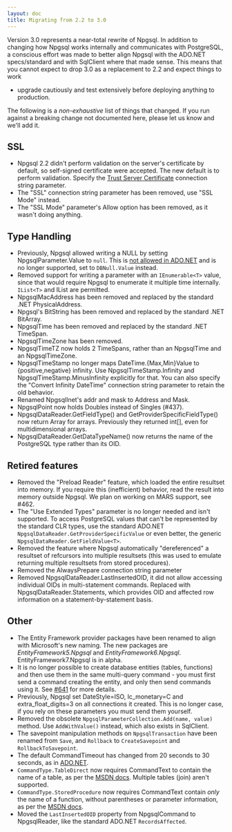 ```yaml
---
layout: doc
title: Migrating from 2.2 to 3.0
---
```


Version 3.0 represents a near-total rewrite of Npgsql. In addition to changing how Npgsql works internally and communicates
with PostgreSQL, a conscious effort was made to better align Npgsql with the ADO.NET specs/standard and with SqlClient
where that made sense. This means that you cannot expect to drop 3.0 as a replacement to 2.2 and expect things to work
- upgrade cautiously and test extensively before deploying anything to production.

The following is a *non-exhaustive* list of things that changed. If you run against a breaking change not documented here,
please let us know and we'll add it.

## SSL

* Npgsql 2.2 didn't perform validation on the server's certificate by default, so self-signed certificate were accepted.
  The new default is to perform validation. Specify the
  [Trust Server Certificate](connection-string-parameters.md#trust-server-certificate) connection string parameter.
* The "SSL" connection string parameter has been removed, use "SSL Mode" instead.
* The "SSL Mode" parameter's Allow option has been removed, as it wasn't doing anything.

## Type Handling

* Previously, Npgsql allowed writing a NULL by setting NpgsqlParameter.Value to `null`.
  This is [not allowed in ADO.NET](https://msdn.microsoft.com/en-us/library/system.data.common.dbparameter.value%28v=vs.110%29.aspx)
  and is no longer supported, set to `DBNull.Value` instead.
* Removed support for writing a parameter with an `IEnumerable<T>` value, since that would require Npgsql to enumerate it multiple
  time internally. `IList<T>` and IList are permitted.
* NpgsqlMacAddress has been removed and replaced by the standard .NET PhysicalAddress.
* Npgsql's BitString has been removed and replaced by the standard .NET BitArray.
* NpgsqlTime has been removed and replaced by the standard .NET TimeSpan.
* NpgsqlTimeZone has been removed.
* NpgsqlTimeTZ now holds 2 TimeSpans, rather than an NpgsqlTime and an NpgsqlTimeZone.
* NpgsqlTimeStamp no longer maps DateTime.{Max,Min}Value to {positive,negative}
  infinity. Use NpgsqlTimeStamp.Infinity and NpgsqlTimeStamp.MinusInfinity explicitly for that.
  You can also specify the "Convert Infinity DateTime" connection string parameter to retain the old behavior.
* Renamed NpgsqlInet's addr and mask to Address and Mask.
* NpgsqlPoint now holds Doubles instead of Singles (#437).
* NpgsqlDataReader.GetFieldType() and GetProviderSpecificFieldType() now return Array for arrays.
  Previously they returned int[], even for multidimensional arrays.
* NpgsqlDataReader.GetDataTypeName() now returns the name of the PostgreSQL type rather than its OID.

## Retired features

* Removed the "Preload Reader" feature, which loaded the entire resultset into memory. If you require this
  (inefficient) behavior, read the result into memory outside Npgsql. We plan on working on MARS support,
  see #462.
* The "Use Extended Types" parameter is no longer needed and isn't supported. To access PostgreSQL values
  that can't be represented by the standard CLR types, use the standard ADO.NET
  `NpgsqlDataReader.GetProviderSpecificValue` or even better, the generic
  `NpgsqlDataReader.GetFieldValue<T>`.
* Removed the feature where Npgsql automatically "dereferenced" a resultset of refcursors into multiple
  resultsets (this was used to emulate returning multiple resultsets from stored procedures).
* Removed the AlwaysPrepare connection string parameter
* Removed NpgsqlDataReader.LastInsertedOID, it did not allow accessing individual OIDs in multi-statement commands.
  Replaced with NpgsqlDataReader.Statements, which provides OID and affected row information on a statement-by-statement
  basis.

## Other

* The Entity Framework provider packages have been renamed to align with Microsoft's new naming.
  The new packages are *EntityFramework5.Npgsql* and *EntityFramework6.Npgsql*. EntityFramework7.Npgsql is in alpha.
* It is no longer possible to create database entities (tables, functions) and then use them in the same multi-query command -
  you must first send a command creating the entity, and only then send commands using it.
  See [#641](https://github.com/npgsql/npgsql/issues/641) for more details.
* Previously, Npgsql set DateStyle=ISO, lc_monetary=C and extra_float_digits=3 on all connections it created. This is no longer
  case, if you rely on these parameters you must send them yourself.
* Removed the obsolete `NpgsqlParameterCollection.Add(name, value)` method. Use `AddWithValue()` instead, which also exists
  in SqlClient.
* The savepoint manipulation methods on `NpgsqlTransaction` have been renamed from `Save`, and `Rollback` to
  `CreateSavepoint` and `RollbackToSavepoint`.
* The default CommandTimeout has changed from 20 seconds to 30 seconds, as in
  [ADO.NET](https://msdn.microsoft.com/en-us/library/system.data.idbcommand.commandtimeout(v=vs.110).aspx).
* `CommandType.TableDirect` now requires CommandText to contain the name of a table, as per the
  [MSDN docs](https://msdn.microsoft.com/en-us/library/system.data.commandtype%28v=vs.110%29.aspx).
  Multiple tables (join) aren't supported.
* `CommandType.StoredProcedure` now requires CommandText contain *only* the name of a function, without parentheses or parameter
  information, as per the [MSDN docs](https://msdn.microsoft.com/en-us/library/system.data.commandtype%28v=vs.110%29.aspx).
* Moved the `LastInsertedOID` property from NpgsqlCommand to NpgsqlReader, like the standard ADO.NET `RecordsAffected`.

